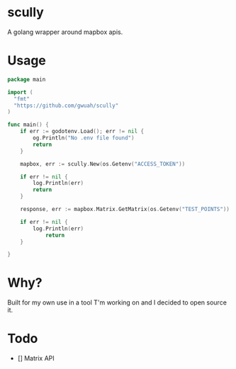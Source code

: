 # scully

A golang wrapper around mapbox apis.

# Usage

```go
package main

import (
  "fmt"
  "https://github.com/gwuah/scully"
)

func main() {
	if err := godotenv.Load(); err != nil {
		og.Println("No .env file found")
		return
	}

	mapbox, err := scully.New(os.Getenv("ACCESS_TOKEN"))

	if err != nil {
		log.Println(err)
		return
	}

	response, err := mapbox.Matrix.GetMatrix(os.Getenv("TEST_POINTS"))

	if err != nil {
		log.Println(err)
    		return
	}

}
```

# Why?

Built for my own use in a tool T'm working on and I decided to open source it.

# Todo

- [] Matrix API
